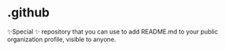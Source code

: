 # .github
✨Special ✨ repository that you can use to add README.md to your public organization profile, visible to anyone.
